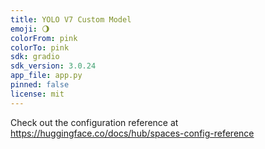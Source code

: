 ```yaml
---
title: YOLO V7 Custom Model
emoji: 🌖
colorFrom: pink
colorTo: pink
sdk: gradio
sdk_version: 3.0.24
app_file: app.py
pinned: false
license: mit
---
```


Check out the configuration reference at https://huggingface.co/docs/hub/spaces-config-reference
